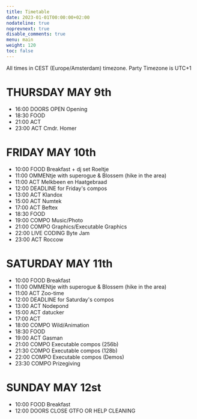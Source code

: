 ```yaml
---
title: Timetable
date: 2023-01-01T00:00:00+02:00
nodateline: true
noprevnext: true
disable_comments: true
menu: main
weight: 120
toc: false 
---
```

All times in CEST (Europe/Amsterdam) timezone.
<span id="jtzr-ui">Party Timezone is UTC+1</span>

# THURSDAY MAY 9th

<span data-jtzr-date="2024-05-09"></span>

* <span class="jtzr-time">16:00</span> DOORS OPEN Opening
* <span class="jtzr-time">18:30</span> FOOD
* <span class="jtzr-time">21:00</span> ACT
* <span class="jtzr-time">23:00</span> ACT  Cmdr. Homer

# FRIDAY MAY 10th

<span data-jtzr-date="2024-05-10"></span>

* <span class="jtzr-time">10:00</span> FOOD Breakfast + dj set Roeltje  
* <span class="jtzr-time">11:00</span>  OMMENtje with superogue & Blossem (hike in the area)
* <span class="jtzr-time">11:00</span> ACT  Melkbeen en Haatgebraad
* <span class="jtzr-time">12:00</span> DEADLINE for Friday's compos
* <span class="jtzr-time">13:00</span> ACT  Klandox
* <span class="jtzr-time">15:00</span> ACT  Numtek
* <span class="jtzr-time">17:00</span> ACT  Beftex
* <span class="jtzr-time">18:30</span> FOOD
* <span class="jtzr-time">19:00</span> COMPO  Music/Photo
* <span class="jtzr-time">21:00</span> COMPO  Graphics/Executable Graphics
* <span class="jtzr-time">22:00</span> LIVE CODING  Byte Jam
* <span class="jtzr-time">23:00</span> ACT  Roccow

# SATURDAY MAY 11th

<span data-jtzr-date="2024-05-11"></span>
* <span class="jtzr-time">10:00</span> FOOD Breakfast
* <span class="jtzr-time">11:00</span>  OMMENtje with superogue & Blossem (hike in the area)
* <span class="jtzr-time">11:00</span> ACT  Zoo-time
* <span class="jtzr-time">12:00</span> DEADLINE for Saturday's compos
* <span class="jtzr-time">13:00</span> ACT  Nodepond
* <span class="jtzr-time">15:00</span> ACT  datucker
* <span class="jtzr-time">17:00</span> ACT  
* <span class="jtzr-time">18:00</span> COMPO  Wild/Animation
* <span class="jtzr-time">18:30</span> FOOD
* <span class="jtzr-time">19:00</span> ACT  Gasman
* <span class="jtzr-time">21:00</span> COMPO  Executable compos (256b)
* <span class="jtzr-time">21:30</span> COMPO  Executable compos (128b)
* <span class="jtzr-time">22:00</span> COMPO  Executable compos (Demos)
* <span class="jtzr-time">23:30</span> COMPO  Prizegiving

# SUNDAY MAY 12st

<span data-jtzr-date="2024-05-12"></span>

* <span class="jtzr-time">10:00</span> FOOD Breakfast
* <span class="jtzr-time">12:00</span>  DOORS CLOSE  GTFO OR HELP CLEANING 

<script async defer src="/js/jtruk-timezoner.js"></script>

<script defer>
    window.onload = () => {
        jtzrInit({
            eventUTC: 2
        });
    }
</script>